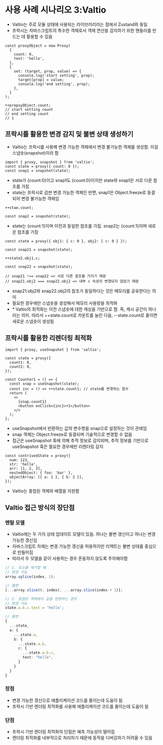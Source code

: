 # 사용 사례 시나리오 3:Valtio

- Valtio는 주로 모듈 상태에 사용되는 라이브러리라는 점에서 Zustand와 동일
- 프락시는 자바스크립트의 특수한 객체로서 객체 연산을 감지하기 위한 핸들러를 만드는 데 활용할 수 있음

```tsx
const proxyObject = new Proxy(
  {
    count: 0,
    text: 'hello',
  },
  {
    set: (target, prop, value) => {
      console.log('start setting', prop);
      target[prop] = value;
      console.log('end setting', prop);
    },
  }
);

++propxyObject.count;
// start setting count
// end setting count
// 1
```

## 프락시를 활용한 변경 감지 및 불변 상태 생성하기

- Valtio는 프락시를 사용해 변경 가능한 객체에서 변경 불가능한 객체를 생성함. 이걸 스냅숏(snapshot)이라 함

```tsx
import { proxy, snapshot } from 'valtio';
const state = proxy({ count: 0 });
const snap1 = snapshot(state);
```

- state가 {count:0}이고 snap1도 {count:0}이지만 state와 snap1은 서로 다른 참조를 가짐
- state는 프락시로 감싼 변경 가능한 객체인 반면, snap1은 Object.freeze로 동결되어 변경 불가능한 객체임

```tsx
++stae.count;

const snap2 = snapshot(state);
```

- state는 {count:1}이며 이전과 동일한 참조를 가짐. snap2는 {count:1}이며 새로운 참조를 가짐

```tsx
const state = proxy({ obj1: { c: 0 }, obj2: { c: 0 } });

const snap21 = snapshot(state);

++state2.obj1.c;

const snap22 = snapshot(state);

// snap21 !== snap22 => 서로 다른 참조를 가지기 때문
// snap21.obj2 === snap22.obj2 => 내부 c 속성이 변경되지 않았기 때문
```

- snap21.obj2와 snap22.obj2의 참조가 동일하다는 것은 메모리를 공유한다는 의미
- 필요한 경우에만 스냅숏을 생성해서 메모리 사용량을 최적화
- \* Valtio의 최적화는 이전 스냅숏에 대한 캐싱을 기반으로 함. 즉, 캐시 공간이 하나라는 의미. 따라서 ++state.count로 카운트를 늘린 다음, --state.count로 줄이면 새로운 스냅숏이 생성됨

## 프락시를 활용한 리렌더링 최적화

```tsx
import { proxy, useSnapshot } from 'valtio';

const state = proxy({
  count1: 0,
  count2: 0,
});

const Counter1 = () => {
  const snap = useSnapshot(state);
  const inc = () => ++state.count1; // state를 변경하는 함수
  return (
    <>
      {snap.count1}
      <button onClick={inc}>+1</button>
    </>
  );
};
```

- useSnapshot에서 반환하는 값의 변수명을 snap으로 설정하는 것이 관례임
- snap 객체는 Object.freeze로 동결되며 기술적으로 변경할 수 없음
- 접근은 useSnapshot 훅에 의해 추적 정보로 감지되며, 추적 정보를 기반으로 useSnapshot 훅은 필요한 경우에만 리렌더링 감지

```tsx
const contrivedState = proxy({
  num: 123,
  str: 'hello',
  arr: [1, 2, 3],
  nestedObject: { foo: 'bar' },
  objectArray: [{ a: 1 }, { b: 2 }],
});
```

- Valtio는 중첩된 객체와 배열을 지원함

## Valtio 접근 방식의 장단점

### 멘탈 모델

- Valtio에는 두 가지 상태 업데이트 모델이 있음. 하나는 불변 갱신이고 하나는 변경 가능한 갱신임
- 자바스크립트 자체는 변경 가능한 갱신을 허용하지만 리액트는 불변 상태를 중심으로 만들어짐
- 따라서 두 모델을 같이 사용하는 경우 혼동하지 않도록 주의해야함

```ts
// 1. 요소를 제거할 떄
// 변경 가능
array.splice(index, 1);

// 불변
[...array.slice(0, index), ...array.slice(index + 1)];

// 2. 중첩된 객체에서 값을 변경하는 경우
// 변경 가능
state.a.b.c.text = 'hello';

// 불변
{
  ...state,
  a: {
    ...state.a,
    b: {
      ...state.a.b,
      c: {
        ...state.a.b.c,
        text: "hello",
      }
    }
  }
}
```

### 장점

- 변경 가능한 갱신으로 애플리케이션 코드를 줄이는데 도움이 됨
- 프락시 기반 렌더링 최적화를 사용해 애플리케이션 코드를 줄이는데 도움이 됨

### 단점

- 프락시 기반 렌더링 최적화의 단점은 예측 가능성이 떨어짐
- 렌더링 최적화를 내부적으로 처리하기 때문에 동작을 디버깅하기 어려울 수 있음
